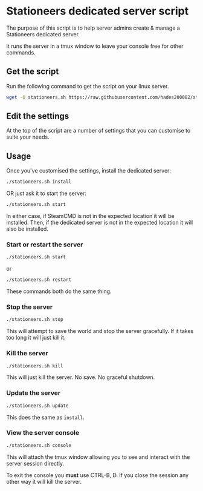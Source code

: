 # Stationeers dedicated server script

The purpose of this script is to help server admins create & manage a Stationeers dedicated server.

It runs the server in a tmux window to leave your console free for other commands.

## Get the script

Run the following command to get the script on your linux server.

```bash
wget -O stationeers.sh https://raw.githubusercontent.com/hades200082/stationeers-scripts/main/stationeers.sh && chmod +x stationeers.sh
```

## Edit the settings

At the top of the script are a number of settings that you can customise to suite your needs.

## Usage

Once you've customised the settings, install the dedicated server:

```bash
./stationeers.sh install
```

OR just ask it to start the server:

```bash
./stationeers.sh start
```

In either case, if SteamCMD is not in the expected location it will be installed. Then, if the dedicated server is not in the expected location it will also be installed.

### Start or restart the server

```bash
./stationeers.sh start
```

or

```bash
./stationeers.sh restart
```

These commands both do the same thing.

### Stop the server

```bash
./stationeers.sh stop
```

This will attempt to save the world and stop the server gracefully. If it takes too long it will just kill it.

### Kill the server

```bash
./stationeers.sh kill
```

This will just kill the server. No save. No graceful shutdown.

### Update the server

```bash
./stationeers.sh update
```

This does the same as `install`.

### View the server console

```bash
./stationeers.sh console
```

This will attach the tmux window allowing you to see and interact with the server session directly.

To exit the console you **must** use CTRL-B, D. If you close the session any other way it will kill the server.